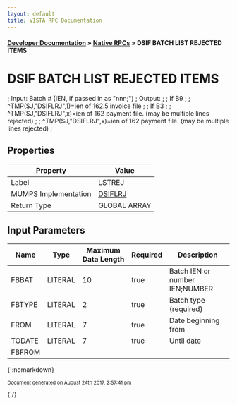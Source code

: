 ```yaml
---
layout: default
title: VISTA RPC Documentation
---
```


#### [Developer Documentation](../index) &#187; [Native RPCs](TableOfContents) &#187; DSIF BATCH LIST REJECTED ITEMS<br/>
# DSIF BATCH LIST REJECTED ITEMS

 ; Input: Batch # (IEN, if passed in as "nnn;") ; Output: ;    ; If B9 ;    ; ^TMP($J,"DSIFLRJ",1)=ien of 162.5 invoice file ; ; If B3 ; ; ^TMP($J,"DSIFLRJ",x)=ien of 162 payment file.  (may be multiple lines rejected) ; ; ^TMP($J,"DSIFLRJ",x)=ien of 162 payment file.  (may be multiple lines rejected) ;

## Properties

Property | Value
--- | ---
Label | LSTREJ
MUMPS Implementation | [DSIFLRJ](http://code.osehra.org/dox/Routine_DSIFLRJ_source.html)
Return Type | GLOBAL ARRAY


## Input Parameters

Name | Type | Maximum Data Length | Required | Description
--- | --- | --- | --- | ---
FBBAT | LITERAL | 10 | true | Batch IEN or number IEN;NUMBER
FBTYPE | LITERAL | 2 | true | Batch type (required)
FROM | LITERAL | 7 | true | Date beginning from
TODATE | LITERAL | 7 | true | Until date
FBFROM |  |  |  | 



{::nomarkdown} <br/><p style="font-size: 11px">Document generated on August 24th 2017, 2:57:41 pm</p>{:/}